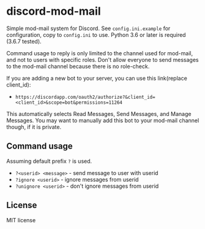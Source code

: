 # discord-mod-mail

Simple mod-mail system for Discord. See `config.ini.example` for configuration, copy to `config.ini` to use. Python 3.6 or later is required (3.6.7 tested).

Command usage to reply is only limited to the channel used for mod-mail, and not to users with specific roles. Don't allow everyone to send messages to the mod-mail channel because there is no role-check.

If you are adding a new bot to your server, you can use this link(replace client_id):
* `https://discordapp.com/oauth2/authorize?&client_id=<client_id>&scope=bot&permissions=11264`

This automatically selects Read Messages, Send Messages, and Manage Messages. You may want to manually add this bot to your mod-mail channel though, if it is private.

## Command usage
Assuming default prefix `?` is used.
* `?<userid> <message>` - send message to user with userid
* `?ignore <userid>` - ignore messages from userid
* `?unignore <userid>` - don't ignore messages from userid

## License
MIT license

